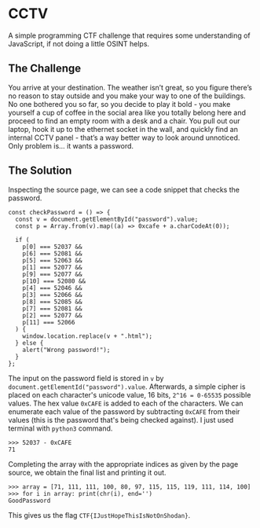 # CCTV
A simple programming CTF challenge that requires some understanding of JavaScript, if not doing a little OSINT helps.

## The Challenge
You arrive at your destination. The weather isn’t great, so you figure there’s no reason to stay outside and you make your way to one of the buildings. No one bothered you so far, so you decide to play it bold - you make yourself a cup of coffee in the social area like you totally belong here and proceed to find an empty room with a desk and a chair. You pull out our laptop, hook it up to the ethernet socket in the wall, and quickly find an internal CCTV panel - that’s a way better way to look around unnoticed. Only problem is… it wants a password.

## The Solution
Inspecting the source page, we can see a code snippet that checks the password.
```JS
const checkPassword = () => {
  const v = document.getElementById("password").value;
  const p = Array.from(v).map((a) => 0xcafe + a.charCodeAt(0));

  if (
    p[0] === 52037 &&
    p[6] === 52081 &&
    p[5] === 52063 &&
    p[1] === 52077 &&
    p[9] === 52077 &&
    p[10] === 52080 &&
    p[4] === 52046 &&
    p[3] === 52066 &&
    p[8] === 52085 &&
    p[7] === 52081 &&
    p[2] === 52077 &&
    p[11] === 52066
  ) {
    window.location.replace(v + ".html");
  } else {
    alert("Wrong password!");
  }
};
```
The input on the password field is stored in `v` by `document.getElementId("password").value`. Afterwards, a simple cipher is placed on each character's unicode value, 16 bits, `2^16 = 0-65535` possible values.
The hex value `0xCAFE` is added to each of the characters. We can enumerate each value of the password by subtracting `0xCAFE` from their values (this is the password that's being checked against). I just used terminal with `python3` command.
```console
>>> 52037 - 0xCAFE
71
```
Completing the array with the appropriate indices as given by the page source, we obtain the final list and printing it out.
```console
>>> array = [71, 111, 111, 100, 80, 97, 115, 115, 119, 111, 114, 100]
>>> for i in array: print(chr(i), end='')
GoodPassword
```

This gives us the flag `CTF{IJustHopeThisIsNotOnShodan}`.
